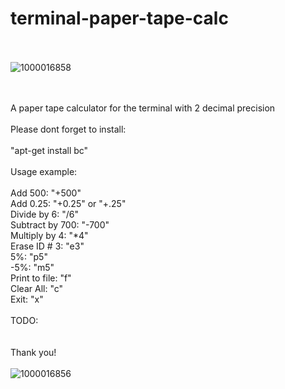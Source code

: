 # terminal-paper-tape-calc
<br><br>
![1000016858](https://github.com/user-attachments/assets/89f6a34b-52bf-48ae-9c8b-c60c770e9f45)

<br><br>
A paper tape calculator for the terminal with 2 decimal precision
<br><br>
Please dont forget to install:<br>
<br>
"apt-get install bc"
<br><br>
Usage example:
<br>
<br>
Add 500: "+500"<br>
Add 0.25: "+0.25" or "+.25"<br>
Divide by 6: "/6"<br>
Subtract by 700: "-700"<br>
Multiply by 4: "*4"<br>
Erase ID # 3: "e3"<br>
5%: "p5"<br>
-5%: "m5"<br>
Print to file: "f"<br>
Clear All: "c"<br>
Exit: "x"
<br>
<br>
TODO:
<br>
<br>
<br>
Thank you!
<br>
<br>
![1000016856](https://github.com/user-attachments/assets/2f2e1dbe-e24d-4625-989f-f8ed956715dd)


